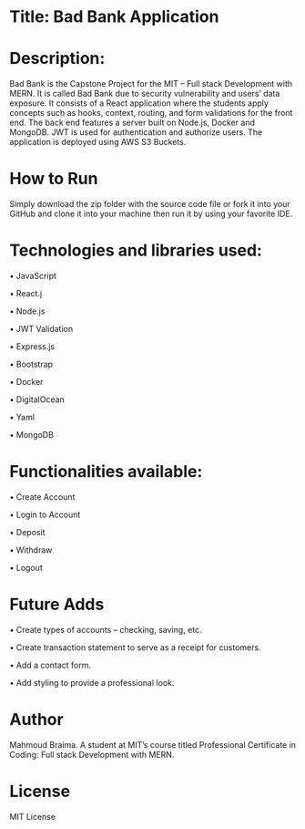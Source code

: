 # Title: Bad Bank Application

# Description:

Bad Bank is the Capstone Project for the MIT – Full stack Development with MERN. It is called Bad Bank due to security vulnerability and users’ data exposure.
It consists of a React application where the students apply concepts such as hooks, context, routing, and form validations for the front end. The back end features a server built on Node.js, Docker and MongoDB. JWT is used for authentication and authorize users. The application is deployed using AWS S3 Buckets.

# How to Run

Simply download the zip folder with the source code file or fork it into your GitHub and clone it into your machine then run it by using your favorite IDE.

# Technologies and libraries used:

•	JavaScript

•	React.j

•	Node.js

•	JWT Validation

•	Express.js

•	Bootstrap

•	Docker

•	DigitalOcean

•	Yaml

•	MongoDB

# Functionalities available:

•	Create Account

•	Login to Account

•	Deposit

•	Withdraw

•	Logout

# Future Adds

•	Create types of accounts – checking, saving, etc.

•	Create transaction statement to serve as a receipt for customers.

•	Add a contact form.

•	Add styling to provide a professional look.


# Author

Mahmoud Braima. A student at MIT’s course titled Professional Certificate in Coding: Full stack Development with MERN.

# License

MIT License

